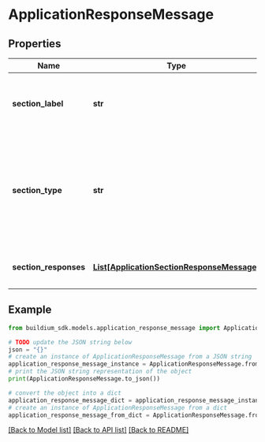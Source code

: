 # ApplicationResponseMessage


## Properties

Name | Type | Description | Notes
------------ | ------------- | ------------- | -------------
**section_label** | **str** | A user defined description of the application section. | [optional] 
**section_type** | **str** | Indicates the application section type. The &#x60;SectionType&#x60; can be used to identify specific sections within the application. | [optional] 
**section_responses** | [**List[ApplicationSectionResponseMessage]**](ApplicationSectionResponseMessage.md) | A collection of form fields within the section. | [optional] 

## Example

```python
from buildium_sdk.models.application_response_message import ApplicationResponseMessage

# TODO update the JSON string below
json = "{}"
# create an instance of ApplicationResponseMessage from a JSON string
application_response_message_instance = ApplicationResponseMessage.from_json(json)
# print the JSON string representation of the object
print(ApplicationResponseMessage.to_json())

# convert the object into a dict
application_response_message_dict = application_response_message_instance.to_dict()
# create an instance of ApplicationResponseMessage from a dict
application_response_message_from_dict = ApplicationResponseMessage.from_dict(application_response_message_dict)
```
[[Back to Model list]](../README.md#documentation-for-models) [[Back to API list]](../README.md#documentation-for-api-endpoints) [[Back to README]](../README.md)


